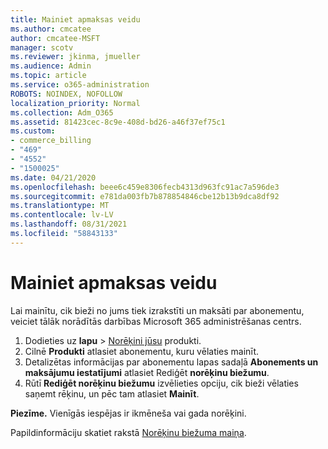 ```yaml
---
title: Mainiet apmaksas veidu
ms.author: cmcatee
author: cmcatee-MSFT
manager: scotv
ms.reviewer: jkinma, jmueller
ms.audience: Admin
ms.topic: article
ms.service: o365-administration
ROBOTS: NOINDEX, NOFOLLOW
localization_priority: Normal
ms.collection: Adm_O365
ms.assetid: 81423cec-8c9e-408d-bd26-a46f37ef75c1
ms.custom:
- commerce_billing
- "469"
- "4552"
- "1500025"
ms.date: 04/21/2020
ms.openlocfilehash: beee6c459e8306fecb4313d963fc91ac7a596de3
ms.sourcegitcommit: e781da003fb7b878854846cbe12b13b9dca8df92
ms.translationtype: MT
ms.contentlocale: lv-LV
ms.lasthandoff: 08/31/2021
ms.locfileid: "58843133"
---
```

# <a name="change-how-often-you-pay"></a>Mainiet apmaksas veidu

Lai mainītu, cik bieži no jums tiek izrakstīti un maksāti par abonementu, veiciet tālāk norādītās darbības Microsoft 365 administrēšanas centrs.

1. Dodieties uz **lapu**  >  [Norēķini jūsu](https://go.microsoft.com/fwlink/p/?linkid=842054) produkti.
2. Cilnē **Produkti** atlasiet abonementu, kuru vēlaties mainīt.
3. Detalizētas informācijas par abonementu lapas sadaļā **Abonements un maksājumu iestatījumi** atlasiet Rediģēt **norēķinu biežumu**.
4. Rūtī **Rediģēt norēķinu biežumu** izvēlieties opciju, cik bieži vēlaties saņemt rēķinu, un pēc tam atlasiet **Mainīt**.

**Piezīme.** Vienīgās iespējas ir ikmēneša vai gada norēķini.

Papildinformāciju skatiet rakstā [Norēķinu biežuma maiņa](https://docs.microsoft.com/microsoft-365/commerce/billing-and-payments/change-payment-frequency).
